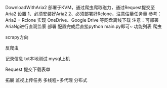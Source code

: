 DownloadWithAria2
部署于KVM，通过爬虫爬取磁力，通过Request提交至Aria2
设置
1、必须安装好Aria2
2、必须部署好Rclone，注意估量任务量
参考：
Aria2 + Rclone 实现 OneDrive、Google Drive 等网盘离线下载
注意：可部署AriaNg进行直观监察
部署
配置完成后直接python main.py即可~
功能列表
爬虫

scrapy方向


反爬虫



记录信息
txt本地测试
mysql上机


Request
提交下载表单


拓展
监视上传任务
多线程+多代理
分布式
